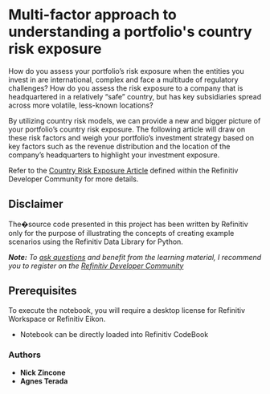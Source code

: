 # Multi-factor approach to understanding a portfolio's country risk exposure

How do you assess your portfolio’s risk exposure when the entities you invest in are international, complex and face a multitude of regulatory challenges? How do you assess the risk exposure to a company that is headquartered in a relatively “safe” country, but has key subsidiaries spread across more volatile, less-known locations?

By utilizing country risk models, we can provide a new and bigger picture of your portfolio’s country risk exposure. The following article will draw on these risk factors and weigh your portfolio’s investment strategy based on key factors such as the revenue distribution and the location of the company’s headquarters to highlight your investment exposure.

Refer to the [Country Risk Exposure Article]() defined within the Refinitiv Developer Community for more details.

## <a id="disclaimer"></a>Disclaimer
The�source code presented in this project has been written by Refinitiv only for the purpose of illustrating the concepts of creating example scenarios using the Refinitiv Data Library for Python.

***Note:** To [ask questions](https://community.developers.refinitiv.com/index.html) and benefit from the learning material, I recommend you to register on the [Refinitiv Developer Community](https://developers.refinitiv.com)*

## <a name="prerequisites"></a>Prerequisites

To execute the notebook, you will require a desktop license for Refinitiv Workspace or Refinitiv Eikon.

- Notebook can be directly loaded into Refinitiv CodeBook


### <a id="authors"></a>Authors

* **Nick Zincone**
* **Agnes Terada**





